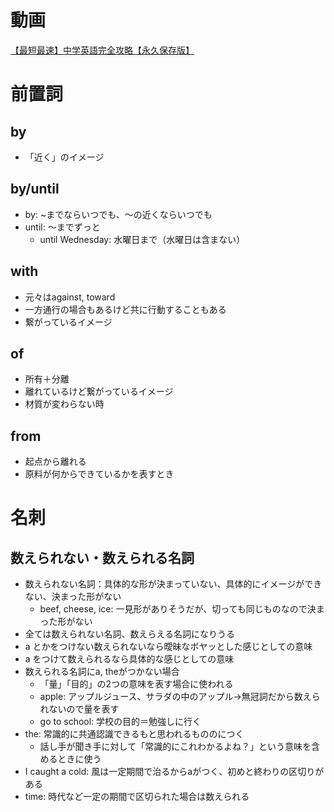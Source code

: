# 動画
[【最短最速】中学英語完全攻略【永久保存版】](https://www.youtube.com/watch?v=-d-CgIl1ce4&t=0s)

# 前置詞
## by
- 「近く」のイメージ

## by/until
- by: ~までならいつでも、〜の近くならいつでも
- until: 〜までずっと
    - until Wednesday: 水曜日まで（水曜日は含まない）

## with
- 元々はagainst, toward
- 一方通行の場合もあるけど共に行動することもある
- 繋がっているイメージ

## of
- 所有＋分離
- 離れているけど繋がっているイメージ
- 材質が変わらない時

## from
- 起点から離れる
- 原料が何からできているかを表すとき

# 名刺
## 数えられない・数えられる名詞
- 数えられない名詞：具体的な形が決まっていない、具体的にイメージができない、決まった形がない
    - beef, cheese, ice: 一見形がありそうだが、切っても同じものなので決まった形がない
- 全ては数えられない名詞、数えらえる名詞になりうる
- a とかをつけない数えられないなら曖昧なボヤッとした感じとしての意味
- a をつけて数えられるなら具体的な感じとしての意味
- 数えられる名詞にa, theがつかない場合
    - 「量」「目的」の2つの意味を表す場合に使われる
    - apple: アップルジュース、サラダの中のアップル→無冠詞だから数えられないので量を表す
    - go to school: 学校の目的＝勉強しに行く
- the: 常識的に共通認識できるもと思われるもののにつく
    - 話し手が聞き手に対して「常識的にこれわかるよね？」という意味を含めるときに使う
- I caught a cold: 風は一定期間で治るからaがつく、初めと終わりの区切りがある
- time: 時代など一定の期間で区切られた場合は数えられる
